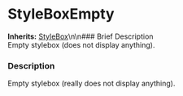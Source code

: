 #  StyleBoxEmpty  
**Inherits:** [StyleBox](class_stylebox)\\n\\n###  Brief Description  
Empty stylebox (does not display anything).
###  Description  
Empty stylebox (really does not display anything).
